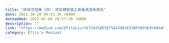 ```yaml
---
title: "碎碎念隨筆（四）：資安體驗營之奧義桌遊爽爽玩"
date: 2021-10-28 09:01:36 +0000
dateadded: 2023-02-04 20:27:20 +0000
description: ""
link: "https://medium.com/@TitaLiu/%E7%A2%8E%E7%A2%8E%E5%BF%B5%E9%9A%A8%E7%AD%86-%E5%9B%9B-%E8%B3%87%E5%AE%89%E9%AB%94%E9%A9%97%E7%87%9F%E4%B9%8B%E5%A5%A7%E7%BE%A9%E6%A1%8C%E9%81%8A%E7%88%BD%E7%88%BD%E7%8E%A9-77e399cbc75a?source=rss-1f0703e3e84b------2"
category: [Tita's Medium]
---
```


